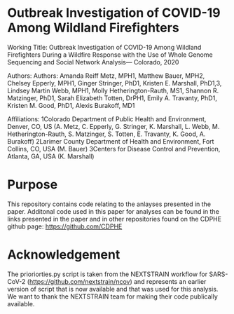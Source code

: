 # Outbreak Investigation of COVID-19 Among Wildland Firefighters

Working Title: Outbreak Investigation of COVID-19 Among Wildland Firefighters During a Wildfire Response with the Use of Whole Genome Sequencing and Social Network Analysis— Colorado, 2020

Authors: Authors: Amanda Reiff Metz, MPH1, Matthew Bauer, MPH2, Chelsey Epperly, MPH1, Ginger Stringer, PhD1, Kristen E. Marshall, PhD1,3, Lindsey Martin Webb, MPH1, Molly Hetherington-Rauth, MS1, Shannon R. Matzinger, PhD1, Sarah Elizabeth Totten, DrPH1, Emily A. Travanty, PhD1, Kristen M. Good, PhD1, Alexis Burakoff, MD1

Affiliations:
1Colorado Department of Public Health and Environment, Denver, CO, US (A. Metz, C. Epperly, G. Stringer, K. Marshall, L. Webb, M. Hetherington-Rauth, S. Matzinger, S. Totten, E. Travanty, K. Good, A. Burakoff)
2Larimer County Department of Health and Environment, Fort Collins, CO, USA (M. Bauer)
3Centers for Disease Control and Prevention, Atlanta, GA, USA (K. Marshall)


# Purpose
This repository contains code relating to the anlayses presented in the paper. Additonal code used in this paper for analyses can be found in the links presented in the paper and in other repositories found on the CDPHE github page: https://github.com/CDPHE

# Acknowledgement
The prioriorties.py script is taken from the NEXTSTRAIN workflow for SARS-CoV-2 (https://github.com/nextstrain/ncov) and represents an earlier version of script that is now available and that was used for this analysis. We want to thank the NEXTSTRAIN team for making their code publically available. 
